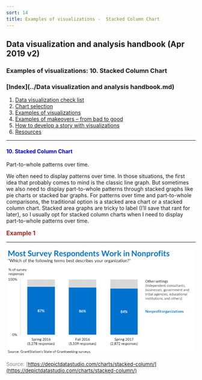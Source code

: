 ```yaml
---
sort: 14
title: Examples of visualizations -  Stacked Column Chart
---
```


## Data visualization and analysis handbook (Apr 2019 v2)
###  Examples of visualizations: 10. Stacked Column Chart

### [Index](../Data visualization and analysis handbook.md)

1. [Data visualization check list](1_checklist.md)
1. [Chart selection](2_chartselection.md)
1. [Examples of visualizations](3_chartindex.md)
1. [Examples of makeovers – from bad to good](4_makeover.md)
1. [How to develop a story with visualizations](5_story.md)
1. [Resources](6_resources.md)


***


#### <span style="color:blue; ">10. Stacked Column Chart</span>

Part-to-whole patterns over time.

We often need to display patterns over time. In those situations, the first idea that probably comes to mind is the classic line graph. But sometimes we also need to display part-to-whole patterns through stacked graphs like pie charts or stacked bar graphs. For patterns over time and part-to-whole comparisons, the traditional option is a stacked area chart or a stacked column chart. Stacked area graphs are tricky to label (I’ll save that rant for later), so I usually opt for stacked column charts when I need to display part-to-whole patterns over time.


<span style="color:FireBrick; font-size:12pt; font-weight : bold;">Example 1</Span>

***

![png](img/Picture44.png)

<span style="color:gray; font-size:10pt;">Source: [https://depictdatastudio.com/charts/stacked-column/](https://depictdatastudio.com/charts/stacked-column/)</span>





